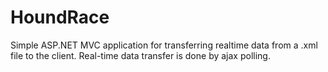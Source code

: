 # HoundRace
Simple ASP.NET MVC application for transferring realtime data from a .xml file to the client.
Real-time data transfer is done by ajax polling.
